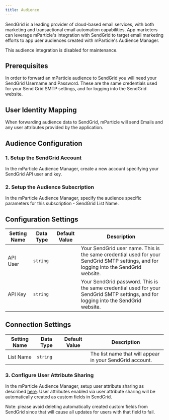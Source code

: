 ```yaml
---
title: Audience
---
```


SendGrid is a leading provider of cloud-based email services, with both marketing and transactional email automation capabilities.  App marketers can leverage mParticle's integration with SendGrid to target email marketing efforts to app user audiences created with mParticle's Audience Manager.

<aside>This audience integration is disabled for maintenance.</aside>

## Prerequisites

In order to forward an mParticle audience to SendGrid you will need your SendGrid Username and Password.  These are the same credentials used for your Send Grid SMTP settings, and for logging into the SendGrid website.

## User Identity Mapping

When forwarding audience data to SendGrid, mParticle will send Emails and any user attributes provided by the application.

## Audience Configuration

### 1. Setup the SendGrid Account

In the mParticle Audience Manager, create a new account specifying your SendGrid API user and key.

### 2. Setup the Audience Subscription

In the mParticle Audience Manager, specify the audience specific parameters for this subscription - SendGrid List Name.

## Configuration Settings

Setting Name | Data Type | Default Value | Description 
|---|---|---|---
API User|`string`| |Your SendGrid user name. This is the same credential used for your SendGrid SMTP settings, and for logging into the SendGrid website.
API Key|`string` | | Your SendGrid password. This is the same credential used for your SendGrid SMTP settings, and for logging into the SendGrid website.

## Connection Settings

Setting Name | Data Type | Default Value | Description 
|---|---|---|---
List Name|`string` | | The list name that will appear in your SendGrid account.

### 3. Configure User Attribute Sharing

In the mParticle Audience Manager, setup user attribute sharing as described [here](/guides/platform-guide/audiences/#user-attribute-sharing). User attributes enabled via user attribute sharing will be automatically created as custom fields in SendGrid. 

<aside>Note: please avoid deleting automatically created custom fields from SendGrid since that will cause all updates for users with that field to fail.</aside>

